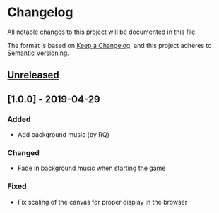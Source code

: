 # Changelog
All notable changes to this project will be documented in this file.

The format is based on [Keep a Changelog](https://keepachangelog.com/en/1.0.0/),
and this project adheres to [Semantic Versioning](https://semver.org/spec/v2.0.0.html).

## [Unreleased]

## [1.0.0] - 2019-04-29
### Added
- Add background music (by RQ)

### Changed
- Fade in background music when starting the game

### Fixed
- Fix scaling of the canvas for proper display in the browser

[Unreleased]: https://github.com/olivierlacan/keep-a-changelog/compare/v1.0.0...HEAD
